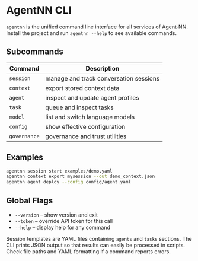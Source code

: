 # AgentNN CLI

`agentnn` is the unified command line interface for all services of Agent‑NN.
Install the project and run `agentnn --help` to see available commands.

## Subcommands

| Command | Description |
|---------|-------------|
| `session` | manage and track conversation sessions |
| `context` | export stored context data |
| `agent` | inspect and update agent profiles |
| `task` | queue and inspect tasks |
| `model` | list and switch language models |
| `config` | show effective configuration |
| `governance` | governance and trust utilities |

## Examples

```bash
agentnn session start examples/demo.yaml
agentnn context export mysession --out demo_context.json
agentnn agent deploy --config config/agent.yaml
```

## Global Flags

- `--version` – show version and exit
- `--token` – override API token for this call
- `--help` – display help for any command

Session templates are YAML files containing `agents` and `tasks` sections.
The CLI prints JSON output so that results can easily be processed in scripts.
Check file paths and YAML formatting if a command reports errors.
